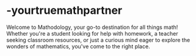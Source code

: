 # -yourtruemathpartner
Welcome to Mathodology, your go-to destination for all things math! Whether you're a student looking for help with homework, a teacher seeking classroom resources, or just a curious mind eager to explore the wonders of mathematics, you've come to the right place. 

